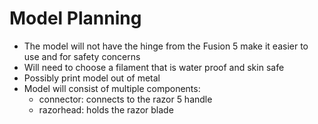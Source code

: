 # Model Planning

- The model will not have the hinge from the Fusion 5 make it easier to use and for safety concerns
- Will need to choose a filament that is water proof and skin safe
- Possibly print model out of metal
- Model will consist of multiple components:
    - connector: connects to the razor 5 handle
    - razorhead: holds the razor blade